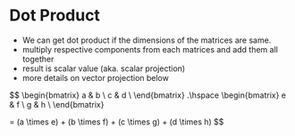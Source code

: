 # Dot Product

* We can get dot product if the dimensions of the matrices are same.
* multiply respective components from each matrices and add them all together
* result is scalar value (aka. scalar projection)
* more details on vector projection below

$$ \begin{bmatrix} a & b \\
 c & d \\ \end{bmatrix} .\hspace
\begin{bmatrix}
    e & f \\
    g & h \\
\end{bmatrix}

=
(a \times e) + (b \times f) + (c \times g) + (d \times h)
$$